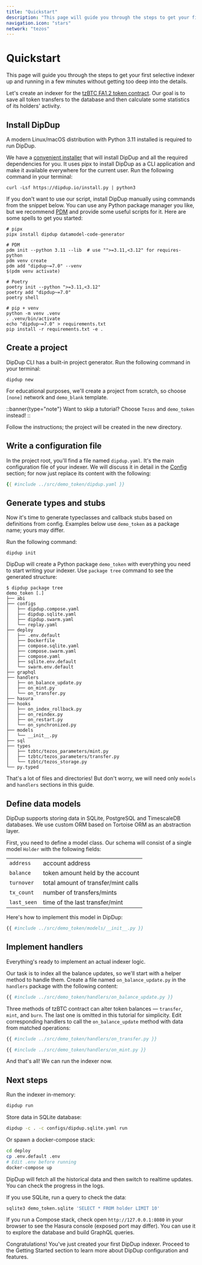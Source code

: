 ```yaml
---
title: "Quickstart"
description: "This page will guide you through the steps to get your first selective indexer up and running in a few minutes without getting too deep into the details."
navigation.icon: "stars"
network: "tezos"
---
```


# Quickstart

This page will guide you through the steps to get your first selective indexer up and running in a few minutes without getting too deep into the details.

Let's create an indexer for the [tzBTC FA1.2 token contract](https://tzkt.io/KT1PWx2mnDueood7fEmfbBDKx1D9BAnnXitn/operations/). Our goal is to save all token transfers to the database and then calculate some statistics of its holders' activity.

## Install DipDup

A modern Linux/macOS distribution with Python 3.11 installed is required to run DipDup.

We have a [convenient installer](https://dipdup.io/install.py) that will install DipDup and all the required dependencies for you. It uses pipx to install DipDup as a CLI application and make it available everywhere for the current user. Run the following command in your terminal:

```shell [Terminal]
curl -Lsf https://dipdup.io/install.py | python3
```

If you don't want to use our script, install DipDup manually using commands from the snippet below. You can use any Python package manager you like, but we recommend [PDM](https://pdm.fming.dev/latest/) and provide some useful scripts for it. Here are some spells to get you started:

```shell [Terminal]
# pipx
pipx install dipdup datamodel-code-generator

# PDM
pdm init --python 3.11 --lib  # use "">=3.11,<3.12" for requires-python
pdm venv create
pdm add "dipdup~=7.0" --venv
$(pdm venv activate)

# Poetry
poetry init --python ">=3.11,<3.12"
poetry add "dipdup~=7.0"
poetry shell

# pip + venv
python -m venv .venv
. .venv/bin/activate
echo "dipdup~=7.0" > requirements.txt
pip install -r requirements.txt -e .
```

## Create a project

DipDup CLI has a built-in project generator. Run the following command in your terminal:

```shell [Terminal]
dipdup new
```

For educational purposes, we'll create a project from scratch, so choose `[none]` network and `demo_blank` template.

::banner{type="note"}
Want to skip a tutorial? Choose `Tezos` and `demo_token` instead!
::

Follow the instructions; the project will be created in the new directory.

## Write a configuration file

In the project root, you'll find a file named `dipdup.yaml`. It's the main configuration file of your indexer. We will discuss it in detail in the [Config](1.getting_started/3.config.md) section; for now just replace its content with the following:

```yaml [dipdup.yaml]
{{ #include ../src/demo_token/dipdup.yaml }}
```

## Generate types and stubs

Now it's time to generate typeclasses and callback stubs based on definitions from config. Examples below use `demo_token` as a package name; yours may differ.

Run the following command:

```shell [Terminal]
dipdup init
```

DipDup will create a Python package `demo_token` with everything you need to start writing your indexer. Use `package tree` command to see the generated structure:

```shell [Terminal]
$ dipdup package tree
demo_token [.]
├── abi
├── configs
│   ├── dipdup.compose.yaml
│   ├── dipdup.sqlite.yaml
│   ├── dipdup.swarm.yaml
│   └── replay.yaml
├── deploy
│   ├── .env.default
│   ├── Dockerfile
│   ├── compose.sqlite.yaml
│   ├── compose.swarm.yaml
│   ├── compose.yaml
│   ├── sqlite.env.default
│   └── swarm.env.default
├── graphql
├── handlers
│   ├── on_balance_update.py
│   ├── on_mint.py
│   └── on_transfer.py
├── hasura
├── hooks
│   ├── on_index_rollback.py
│   ├── on_reindex.py
│   ├── on_restart.py
│   └── on_synchronized.py
├── models
│   └── __init__.py
├── sql
├── types
│   ├── tzbtc/tezos_parameters/mint.py
│   ├── tzbtc/tezos_parameters/transfer.py
│   └── tzbtc/tezos_storage.py
└── py.typed
```

That's a lot of files and directories! But don't worry, we will need only `models` and `handlers` sections in this guide.

## Define data models

DipDup supports storing data in SQLite, PostgreSQL and TimescaleDB databases. We use custom ORM based on Tortoise ORM as an abstraction layer.

First, you need to define a model class. Our schema will consist of a single model `Holder` with the following fields:

|             |                                     |
| ----------- | ----------------------------------- |
| `address`   | account address                     |
| `balance`   | token amount held by the account    |
| `turnover`  | total amount of transfer/mint calls |
| `tx_count`  | number of transfers/mints           |
| `last_seen` | time of the last transfer/mint      |

Here's how to implement this model in DipDup:

```python [models/__init__.py]
{{ #include ../src/demo_token/models/__init__.py }}
```

## Implement handlers

Everything's ready to implement an actual indexer logic.

Our task is to index all the balance updates, so we'll start with a helper method to handle them. Create a file named `on_balance_update.py` in the `handlers` package with the following content:

```python [handlers/on_balance_update.py]
{{ #include ../src/demo_token/handlers/on_balance_update.py }}
```

Three methods of tzBTC contract can alter token balances — `transfer`, `mint`, and `burn`. The last one is omitted in this tutorial for simplicity. Edit corresponding handlers to call the `on_balance_update` method with data from matched operations:

```python [handlers/on_transfer.py]
{{ #include ../src/demo_token/handlers/on_transfer.py }}
```

```python [handlers/on_mint.py]
{{ #include ../src/demo_token/handlers/on_mint.py }}
```

And that's all! We can run the indexer now.

## Next steps

Run the indexer in-memory:

```bash
dipdup run
```

Store data in SQLite database:

```bash
dipdup -c . -c configs/dipdup.sqlite.yaml run
```

Or spawn a docker-compose stack:

```bash
cd deploy
cp .env.default .env
# Edit .env before running
docker-compose up
```

DipDup will fetch all the historical data and then switch to realtime updates. You can check the progress in the logs.

If you use SQLite, run a query to check the data:

```bash
sqlite3 demo_token.sqlite 'SELECT * FROM holder LIMIT 10'
```

If you run a Compose stack, check open `http://127.0.0.1:8080` in your browser to see the Hasura console (exposed port may differ). You can use it to explore the database and build GraphQL queries.

Congratulations! You've just created your first DipDup indexer. Proceed to the Getting Started section to learn more about DipDup configuration and features.
